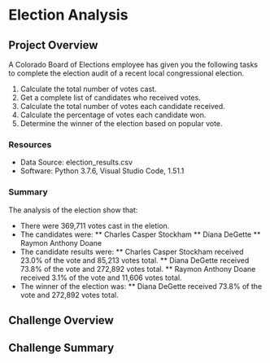 # Election Analysis

## Project Overview

A Colorado Board of Elections employee has given you the following tasks to complete the
election audit of a recent local congressional election.

  1. Calculate the total number of votes cast. 
  2. Get a complete list of candidates who received votes. 
  3. Calculate the total number of votes each candidate received.
  4. Calculate the percentage of votes each candidate won. 
  5. Determine the winner of the election based on popular vote. 
  
 ### Resources 
 * Data Source: election_results.csv
 * Software: Python 3.7.6, Visual Studio Code, 1.51.1
 
 ### Summary
 The analysis of the election show that:
 * There were 369,711 votes cast in the eletion. 
 * The candidates were:
   ** Charles Casper Stockham
   ** Diana DeGette
   ** Raymon Anthony Doane
 * The candidate results were: 
   ** Charles Casper Stockham received 23.0% of the vote and 85,213 votes total.
   ** Diana DeGette received 73.8% of the vote and 272,892 votes total.
   ** Raymon Anthony Doane received 3.1% of the vote and 11,606 votes total.
 * The winner of the election was:
   ** Diana DeGette received 73.8% of the vote and 272,892 votes total.
    
## Challenge Overview

## Challenge Summary
